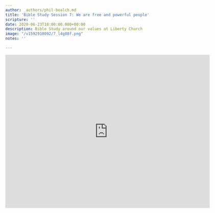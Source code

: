 ```yaml
---
author: _authors/phil-boalch.md
title: 'Bible Study Session 7: We are free and powerful people'
scripture: ''
date: 2020-06-23T18:00:00.000+00:00
description: Bible Study around our values at Liberty Church
image: "/v1592910092/7_l4g88f.png"
notes: ''

---
```

<iframe src="https://player.vimeo.com/video/431762915" width="640" height="480" frameborder="0" allow="autoplay; fullscreen" allowfullscreen></iframe>